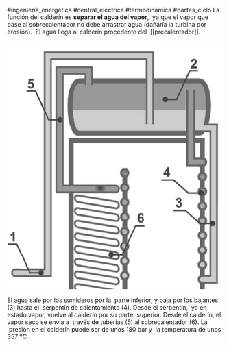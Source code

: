 #ingeniería_energetica #central_eléctrica #termodinámica #partes_ciclo
La función del calderín es **separar el agua del vapor**,  ya que el vapor que pase al sobrecalentador no debe arrastrar agua (dañaría la turbina por erosión).  El agua llega al calderín procedente del  [[precalentador]]. 

![](../assets/Pasted%20image%2020230213211147.png)

El agua sale por los sumideros por la  parte inferior, y baja por los bajantes (3) hasta el  serpentín de calentamiento (4). Desde el serpentín,  ya en estado vapor, vuelve al calderín por su parte  superior. Desde el calderín, el vapor seco se envía a  través de tuberías (5) al sobrecalentador (6). La  presión en el calderín puede ser de unos 180 bar y  la temperatura de unos 357 ºC